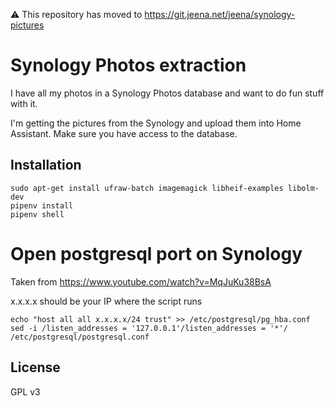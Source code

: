 ⚠️ This repository has moved to https://git.jeena.net/jeena/synology-pictures

Synology Photos extraction
===========================

I have all my photos in a Synology Photos database and want to do fun stuff with it.

I'm getting the pictures from the Synology and upload them into Home Assistant. Make sure you have access to the database.

Installation
------------

```
sudo apt-get install ufraw-batch imagemagick libheif-examples libolm-dev
pipenv install
pipenv shell
```

Open postgresql port on Synology
================================

Taken from https://www.youtube.com/watch?v=MqJuKu38BsA

x.x.x.x should be your IP where the script runs

```
echo "host all all x.x.x.x/24 trust" >> /etc/postgresql/pg_hba.conf
sed -i /listen_addresses = '127.0.0.1'/listen_addresses = '*'/ /etc/postgresql/postgresql.conf
```

License
-------

GPL v3

